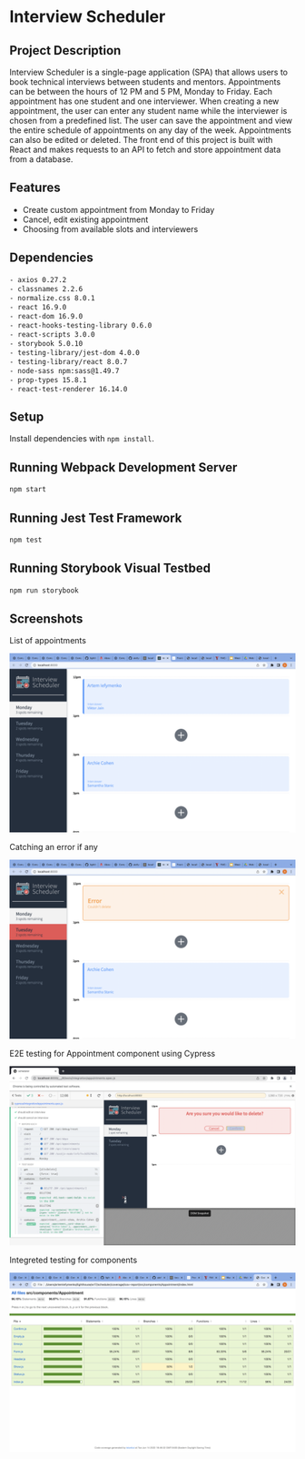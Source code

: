 # Interview Scheduler

## Project Description
Interview Scheduler is a single-page application (SPA) that allows users to book technical interviews between students and mentors. Appointments can be between the hours of 12 PM and 5 PM, Monday to Friday. Each appointment has one student and one interviewer. When creating a new appointment, the user can enter any student name while the interviewer is chosen from a predefined list. The user can save the appointment and view the entire schedule of appointments on any day of the week. Appointments can also be edited or deleted. The front end of this project is built with React and makes requests to an API to fetch and store appointment data from a database.

## Features
- Create custom appointment from Monday to Friday
- Cancel, edit existing appointment
- Choosing from available slots and interviewers

## Dependencies

    - axios 0.27.2
    - classnames 2.2.6
    - normalize.css 8.0.1
    - react 16.9.0
    - react-dom 16.9.0
    - react-hooks-testing-library 0.6.0
    - react-scripts 3.0.0
    - storybook 5.0.10
    - testing-library/jest-dom 4.0.0
    - testing-library/react 8.0.7
    - node-sass npm:sass@1.49.7
    - prop-types 15.8.1
    - react-test-renderer 16.14.0

## Setup

Install dependencies with `npm install`.

## Running Webpack Development Server

```sh
npm start
```

## Running Jest Test Framework

```sh
npm test
```

## Running Storybook Visual Testbed

```sh
npm run storybook
```

## Screenshots
List of appointments

!["List of appointments"](./docs/Created%20appointment%20and%20final%20look.png)

Catching an error if any

!["Catching an error if any"](./docs/Catching%20an%20error%20if%20any.png)

E2E testing for Appointment component using Cypress

!["E2E testing"](./docs/E2E%20appointment%20component.png)

Integreted testing for components

!["Integrated testing](./docs/Integrating%20testing%20for%20components.png)
